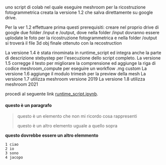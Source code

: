uno script di colab nel quale eseguire meshroom per la ricostruzione fotogrammetrica
creata la versione 1.2 che salva direttamente su google drive. 

Per la ver 1.2 effettuare prima questi prerequisiti:
creare nel proprio drive di google due folder /input e /output, dove nella folder /input dovranno essere uplodate le foto per la ricostruzione fotogrammetrica e nella folder /output si troverà il file 3d obj finale ottenuto con la recostruction

La versione 1.4 è stata rinominata in runtime_script ed integra anche la parte di descrizione stebystep per l'esecuzione dello script completo.
La versione 1.5 corregge il testo per migliorare la comprensione ed aggiunge la riga di codice meshroom_compute per eseguire un workflow .mg custom
La versione 1.6 aggiunge il modulo trimesh per la preview della mesh
La versione 1.7 utilizza meshroom versione 2019
La versione 1.8 utilizza meshroom 2021

procedi al seguente link [runtime_script.ipynb](https://colab.research.google.com/github/jpo85/meshroom_colab/blob/main/runtime_script.ipynb).

#### questo è un paragrafo

> questo è un elemento che non mi ricordo cosa rappresenti
> 
> questo è un altro elemento uguale a quello sopra

**questo dovrebbe essere un altro elemmento**

    1 ciao
    2 io
    3 sono
    4 jacopo


